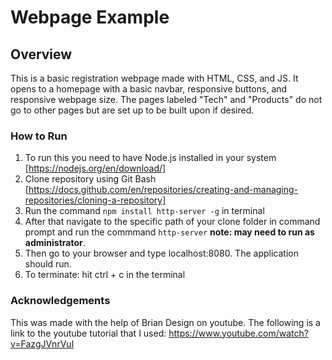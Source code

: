 # Webpage Example

## Overview

This is a basic registration webpage made with HTML, CSS, and JS. It opens to a homepage with a basic navbar, responsive buttons, and responsive webpage size. The pages labeled "Tech" and "Products" do not go to other pages but are set up to be built upon if desired. 

### How to Run

1. To run this you need to have Node.js installed in your system [https://nodejs.org/en/download/]
2. Clone repository using Git Bash [https://docs.github.com/en/repositories/creating-and-managing-repositories/cloning-a-repository]
3. Run the command `npm install http-server -g` in terminal
4. After that navigate to the specific path of your clone folder in command prompt and run the commmand `http-server` **note: may need to run as administrator**.
5. Then go to your browser and type localhost:8080. The application should run.
6. To terminate: hit ctrl + c in the terminal

### Acknowledgements

This was made with the help of Brian Design on youtube. The following is a link to the youtube tutorial that I used: 
https://www.youtube.com/watch?v=FazgJVnrVuI
